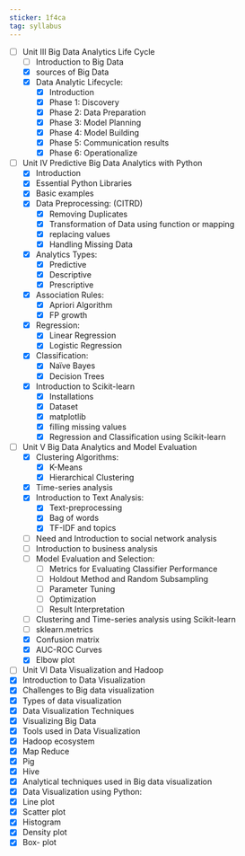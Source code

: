 ```yaml
---
sticker: 1f4ca
tag: syllabus
---
```

- [ ]  Unit III Big Data Analytics Life Cycle
	- [ ] Introduction to Big Data
	- [x] sources of Big Data
	- [x] Data Analytic Lifecycle: 
		- [x] Introduction
		- [x] Phase 1: Discovery
		- [x] Phase 2: Data Preparation
		- [x] Phase 3: Model Planning
		- [x] Phase 4: Model Building
		- [x] Phase 5: Communication results
		- [x] Phase 6: Operationalize

- [ ] Unit IV Predictive Big Data Analytics with Python
	- [x] Introduction
	- [x] Essential Python Libraries
	- [x] Basic examples
	- [x] Data Preprocessing: (CITRD) 
		- [x] Removing Duplicates
		- [x] Transformation of Data using function or mapping
		- [x] replacing values
		- [x] Handling Missing Data
	- [x] Analytics Types: 
		- [x] Predictive
		- [x] Descriptive 
		- [x] Prescriptive
	- [x] Association Rules: 
		- [x] Apriori Algorithm
		- [x] FP growth
	- [x] Regression: 
		- [x] Linear Regression
		- [x] Logistic Regression
	- [x] Classification: 
		- [x] Naïve Bayes
		- [x] Decision Trees
	- [x] Introduction to Scikit-learn
		- [x] Installations
		- [x] Dataset
		- [x] matplotlib
		- [x] filling missing values
		- [x] Regression and Classification using Scikit-learn

- [ ] Unit V Big Data Analytics and Model Evaluation
	- [x] Clustering Algorithms: 
		- [x] K-Means 
		- [x] Hierarchical Clustering
	- [x] Time-series analysis
	- [x] Introduction to Text Analysis:
		- [x] Text-preprocessing
		- [x] Bag of words
		- [x] TF-IDF and topics
	- [ ] Need and Introduction to social network analysis
	- [ ] Introduction to business analysis
	- [ ] Model Evaluation and Selection: 
		- [ ] Metrics for Evaluating Classifier Performance
		- [ ] Holdout Method and Random Subsampling
		- [ ] Parameter Tuning
		- [ ] Optimization
		- [ ] Result Interpretation
	- [ ] Clustering and Time-series analysis using Scikit-learn
	- [ ] sklearn.metrics
	- [x] Confusion matrix
	- [x] AUC-ROC Curves
	- [x] Elbow plot

- [ ] Unit VI Data Visualization and Hadoop
- [x] Introduction to Data Visualization
- [x] Challenges to Big data visualization
- [x] Types of data visualization
- [x] Data Visualization Techniques
- [x] Visualizing Big Data
- [x] Tools used in Data Visualization
- [x] Hadoop ecosystem
- [x] Map Reduce
- [x] Pig
- [x] Hive
- [x] Analytical techniques used in Big data visualization
- [x] Data Visualization using Python: 
- [x] Line plot
- [x] Scatter plot
- [x] Histogram
- [x] Density plot
- [x] Box- plot
